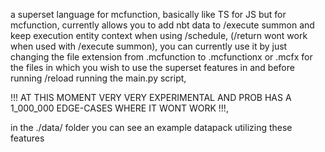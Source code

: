 a superset language for mcfunction,
basically like TS for JS but for mcfunction,
currently allows you to add nbt data to /execute summon and keep execution entity context when using /schedule,
(/return wont work when used with /execute summon),
you can currently use it by just changing the file extension from .mcfunction to .mcfunctionx or .mcfx for the files in which you wish to use the superset features in and before running /reload running the main.py script,

!!! AT THIS MOMENT VERY VERY EXPERIMENTAL AND PROB HAS A 1_000_000 EDGE-CASES WHERE IT WONT WORK !!!,

in the ./data/ folder you can see an example datapack utilizing these features
